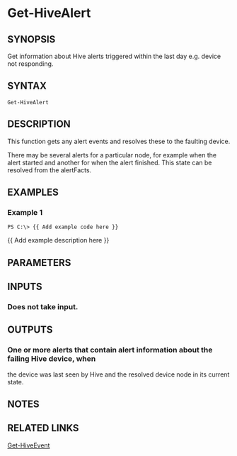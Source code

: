 # Get-HiveAlert

## SYNOPSIS
Get information about Hive alerts triggered within the last day e.g.
device not responding.

## SYNTAX

```
Get-HiveAlert
```

## DESCRIPTION
This function gets any alert events and resolves these to the faulting device.

There may be several alerts for a particular node, for example when the alert started and
another for when the alert finished.
This state can be resolved from the alertFacts.

## EXAMPLES

### Example 1
```
PS C:\> {{ Add example code here }}
```

{{ Add example description here }}

## PARAMETERS

## INPUTS

### Does not take input.

## OUTPUTS

### One or more alerts that contain alert information about the failing Hive device, when 
the device was last seen by Hive and the resolved device node in its current state.

## NOTES

## RELATED LINKS

[Get-HiveEvent]()

